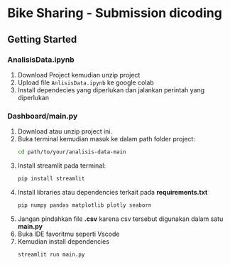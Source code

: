 # Bike Sharing - Submission dicoding

## Getting Started

### **AnalisisData.ipynb**
1. Download Project kemudian unzip project
2. Upload file `AnlisisData.ipynb` ke google colab
3. Install dependecies yang diperlukan dan jalankan perintah yang diperlukan

### **Dashboard/main.py**
1. Download atau unzip project ini.
2. Buka terminal kemudian masuk ke dalam path folder project:
   ```bash
   cd path/to/your/analisis-data-main
   ```
4. Install streamlit pada terminal:
   ```bash
   pip install streamlit
   ```
5. Install libraries atau dependencies terkait pada **requirements.txt**
   ```bash
   pip numpy pandas matplotlib plotly seaborn
   ```
7. Jangan pindahkan file **.csv** karena csv tersebut digunakan dalam satu **main.py**
8. Buka IDE favoritmu seperti Vscode
9. Kemudian install dependencies
   ```bash
   streamlit run main.py
   ```
